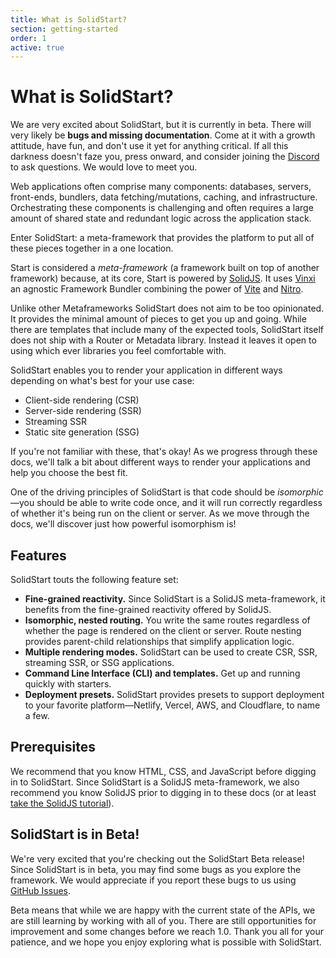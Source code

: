 ```yaml
---
title: What is SolidStart?
section: getting-started
order: 1
active: true
---
```


# What is SolidStart?

<aside title="Beware of dragons" type="warning">
  We are very excited about SolidStart, but it is currently in beta. There will very likely be <b>bugs and
  missing documentation</b>. Come at it with a growth attitude, have fun, and don't use it yet for
  anything critical. If all this darkness doesn't faze you, press onward, and consider joining the
  <a href="https://discord.com/invite/solidjs" target="_blank">Discord</a> to ask questions. We would love to meet you.
</aside>

Web applications often comprise many components: databases, servers, front-ends, bundlers, data fetching/mutations, caching, and infrastructure. Orchestrating these components is challenging and often requires a large amount of shared state and redundant logic across the application stack.

Enter SolidStart: a meta-framework that provides the platform to put all of these pieces together in a one location.

Start is considered a _meta-framework_ (a framework built on top of another framework) because, at its core, Start is powered by [SolidJS](https://solidjs.com). It uses [Vinxi](https://vinxi.vercel.app/) an agnostic Framework Bundler combining the power of [Vite](https://vitejs.dev) and [Nitro](https://nitro.unjs.io/).

Unlike other Metaframeworks SolidStart does not aim to be too opinionated. It provides the minimal amount of pieces to get you up and going. While there are templates that include many of the expected tools, SolidStart itself does not ship with a Router or Metadata library. Instead it leaves it open to using which ever libraries you feel comfortable with.

SolidStart enables you to render your application in different ways depending on what's best for your use case:

- Client-side rendering (CSR)
- Server-side rendering (SSR)
- Streaming SSR
- Static site generation (SSG)

If you're not familiar with these, that's okay! As we progress through these docs, we'll talk a bit about different ways to render your applications and help you choose the best fit.

One of the driving principles of SolidStart is that code should be _isomorphic_&mdash;you should be able to write code once, and it will run correctly regardless of whether it's being run on the client or server. As we move through the docs, we'll discover just how powerful isomorphism is!

## Features

SolidStart touts the following feature set:

- **Fine-grained reactivity.** Since SolidStart is a SolidJS meta-framework, it benefits from the fine-grained reactivity offered by SolidJS.
- **Isomorphic, nested routing.** You write the same routes regardless of whether the page is rendered on the client or server. Route nesting provides parent-child relationships that simplify application logic.
- **Multiple rendering modes.** SolidStart can be used to create CSR, SSR, streaming SSR, or SSG applications.
- **Command Line Interface (CLI) and templates.** Get up and running quickly with starters.
- **Deployment presets.** SolidStart provides presets to support deployment to your favorite platform&mdash;Netlify, Vercel, AWS, and Cloudflare, to name a few.

## Prerequisites

We recommend that you know HTML, CSS, and JavaScript before digging in to SolidStart. Since SolidStart is a SolidJS meta-framework, we also recommend you know SolidJS prior to digging in to these docs (or at least [take the SolidJS tutorial](https://www.solidjs.com/tutorial)).

## SolidStart is in Beta!

We're very excited that you're checking out the SolidStart Beta release! Since SolidStart is in beta, you may find some bugs as you explore the framework. We would appreciate if you report these bugs to us using [GitHub Issues](https://github.com/solidjs/solid-start/issues).

Beta means that while we are happy with the current state of the APIs, we are still learning by working with all of you. There are still opportunities for improvement and some changes before we reach 1.0. Thank you all for your patience, and we hope you enjoy exploring what is possible with SolidStart.
